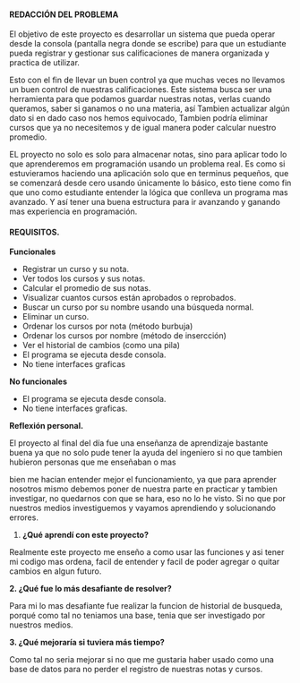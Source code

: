 #### **REDACCIÓN DEL PROBLEMA**

El objetivo de este proyecto es desarrollar un sistema que pueda operar desde la consola (pantalla negra donde se escribe) para que un estudiante pueda registrar y gestionar sus calificaciones de manera organizada y practica de utilizar.

Esto con el fin de llevar un buen control ya que muchas veces no llevamos un buen control de nuestras calificaciones. Este sistema busca ser una herramienta para que podamos guardar nuestras notas, verlas cuando queramos, saber si ganamos o no una materia, así Tambien actualizar algún dato si en dado caso nos hemos equivocado, Tambien podría eliminar cursos que ya no necesitemos y de igual manera poder calcular nuestro promedio.

EL proyecto no solo es solo para almacenar notas, sino para aplicar todo lo que aprenderemos em programación usando un problema real. Es como si estuvieramos haciendo una aplicación solo que en terminus pequeños, que se comenzará desde cero usando únicamente lo básico, esto tiene como fin que uno como estudiante entender la lógica que conlleva un programa mas avanzado. Y así tener una buena estructura para ir avanzando y ganando mas experiencia en programación.



#### **REQUISITOS.**



**Funcionales**

* Registrar un curso y su nota.
* Ver todos los cursos y sus notas.
* Calcular el promedio de sus notas.
* Visualizar cuantos cursos están aprobados o reprobados.
* Buscar un curso por su nombre usando una búsqueda normal.
* Eliminar un curso.
* Ordenar los cursos por nota (método burbuja)
* Ordenar los cursos por nombre (método de insercción)
* Ver el historial de cambios (como una pila)
* El programa se ejecuta desde consola.
* No tiene interfaces graficas



**No funcionales**



* El programa se ejecuta desde consola.
* No tiene interfaces graficas.



**Reflexión personal.**

El proyecto al final del día fue una enseñanza de aprendizaje bastante buena ya que no solo pude tener la ayuda del ingeniero si no que tambien hubieron personas que me enseñaban o mas

bien me hacian entender mejor el funcionamiento, ya que para aprender nosotros mismo debemos poner de nuestra parte en practicar y tambien investigar, no quedarnos con que se hara, eso no lo he visto. Si no que por nuestros medios investiguemos y vayamos aprendiendo y solucionando errores.



1. **¿Qué aprendí con este proyecto?**



Realmente este proyecto me enseño a como usar las funciones y asi tener mi codigo mas ordena, facil de entender y facil de poder agregar o quitar cambios en algun futuro.



**2. ¿Qué fue lo más desafiante de resolver?**



Para mi lo mas desafiante fue realizar la funcion de historial de busqueda, porqué como tal no teniamos una base, tenia que ser investigado por nuestros medios.



**3. ¿Qué mejoraría si tuviera más tiempo?**



Como tal no seria mejorar si no que me gustaria haber usado como una base de datos para no perder el registro de nuestras notas y cursos.

